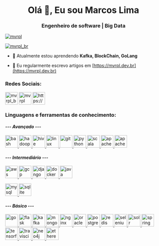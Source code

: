 <h1 align="center">Olá 👋, Eu sou Marcos Lima</h1>
<h3 align="center">Engenheiro de software | Big Data</h3>

<p align="left"> <a href="https://github.com/ryo-ma/github-profile-trophy"><img src="https://github-profile-trophy.vercel.app/?username=mvrpl&theme=chalk" alt="mvrpl" /></a> </p>

<p align="left"> <a href="https://twitter.com/mvrpl_br" target="blank"><img src="https://img.shields.io/twitter/follow/mvrpl_br?logo=twitter&style=for-the-badge" alt="mvrpl_br" /></a> </p>

- 🌱 Atualmente estou aprendendo **Kafka, BlockChain, GoLang**

- 📝 Eu regularmente escrevo artigos em [https://mvrpl.dev.br](https://mvrpl.dev.br)

<h3 align="left"><b>Redes Sociais:</b></h3>
<p align="left">
<a href="https://twitter.com/mvrpl" target="blank"><img align="center" src="https://img.shields.io/badge/Twitter-1DA1F2?style=for-the-badge&logo=twitter&logoColor=white" alt="mvrpl_br" height="40" /></a>
<a href="https://linkedin.com/in/mvrpl" target="blank"><img align="center" src="https://img.shields.io/badge/LinkedIn-0077B5?style=for-the-badge&logo=linkedin&logoColor=white" alt="mvrpl" height="40" /></a>
<a href="https://mvrpl.dev.br/pt-br/rss/" target="blank"><img align="center" src="https://img.shields.io/badge/RSS-FFA500?style=for-the-badge&logo=rss&logoColor=white" alt="https://mvrpl.dev.br/pt-br/rss/" height="40" /></a>
</p>

<h3 align="left"><b>Linguagens e ferramentas de conhecimento:</b></h3>
<p align="left"> 
  <h4><i> --- Avançado ---</i></h4>
  <a href="https://www.gnu.org/software/bash/" target="_blank"> <img src="https://img.shields.io/badge/Shell_Script-121011?style=for-the-badge&logo=gnu-bash&logoColor=white" alt="bash" height="40"/> </a>
  <a href="https://hadoop.apache.org/" target="_blank"> <img src="https://img.shields.io/badge/Apache_Hadoop-F7DF1E?style=for-the-badge&logo=apache-hadoop&logoColor=white" alt="hadoop" height="40"/> </a>
  <a href="https://hive.apache.org/" target="_blank"> <img src="https://img.shields.io/badge/Apache_Hive-F7DF1E?style=for-the-badge&logo=apache-hive&logoColor=white" alt="hive" height="40"/> </a>
  <a href="https://www.linux.org/" target="_blank"> <img src="https://img.shields.io/badge/Linux-1793D1?style=for-the-badge&logo=linux&logoColor=white" alt="linux" height="40"/> </a>
  <a href="https://git-scm.com/" target="_blank"> <img src="https://img.shields.io/badge/Git-E34F26?style=for-the-badge&logo=git&logoColor=white" alt="git" height="40"/> </a>
  <a href="https://www.python.org" target="_blank"> <img src="https://img.shields.io/badge/Python-14354C?style=for-the-badge&logo=python&logoColor=white" alt="python" height="40"/> </a>
  <a href="https://www.scala-lang.org" target="_blank"> <img src="https://img.shields.io/badge/Scala-DC322F?style=for-the-badge&logo=scala&logoColor=white" alt="scala" height="40"/> </a>
  <a href="https://spark.apache.org" target="_blank"> <img src="https://img.shields.io/badge/Apache_Spark-FA7343?style=for-the-badge&logo=apache-spark&logoColor=white" alt="apache-spark" height="40"/> </a> <a href="https://hbase.apache.org" target="_blank"> <img src="https://img.shields.io/badge/Apache_Hbase-CC342D?style=for-the-badge&logo=apache-hbase&logoColor=white" alt="apache-hbase" height="40"/> </a>
  <h4><i> --- Intermediário ---</i></h4>
  <a href="https://aws.amazon.com" target="_blank"> <img src="https://img.shields.io/badge/Amazon_AWS-FA7343?style=for-the-badge&logo=amazon-aws&logoColor=white" alt="aws" height="40"/> </a>
  <a href="https://cloud.google.com" target="_blank"> <img src="https://img.shields.io/badge/Google_Cloud-4285F4?style=for-the-badge&logo=google-cloud&logoColor=white" alt="gcp" height="40"/> </a>
  <a href="https://www.djangoproject.com/" target="_blank"> <img src="https://img.shields.io/badge/Django-092E20?style=for-the-badge&logo=django&logoColor=white" alt="django" height="40"/> </a>
  <a href="https://www.docker.com/" target="_blank"> <img src="https://img.shields.io/badge/Docker-4285F4?style=for-the-badge&logo=docker&logoColor=white" alt="docker" height="40"/> </a>
  <a href="https://www.java.com" target="_blank"> <img src="https://img.shields.io/badge/Java-ED8B00?style=for-the-badge&logo=java&logoColor=white" alt="java" height="40"/> </a>
  
  <a href="https://www.mysql.com/" target="_blank"> <img src="https://img.shields.io/badge/MySQL-00000F?style=for-the-badge&logo=mysql&logoColor=white" alt="mysql" height="40"/> </a>
  <a href="https://www.sqlite.org/" target="_blank"> <img src="https://img.shields.io/badge/SQLite-07405E?style=for-the-badge&logo=sqlite&logoColor=white" alt="sqlite" height="40"/> </a>
  <h4><i> --- Básico ---</i></h4>
  <a href="https://golang.org" target="_blank"> <img src="https://img.shields.io/badge/Go-00ADD8?style=for-the-badge&logo=go&logoColor=white" alt="go" height="40"/> </a>
  <a href="https://flask.palletsprojects.com/" target="_blank"> <img src="https://img.shields.io/badge/Flask-000000?style=for-the-badge&logo=flask&logoColor=white" alt="flask" height="40"/> </a>
  <a href="https://kafka.apache.org/" target="_blank"> <img src="https://img.shields.io/badge/Apache_Kafka-000000?style=for-the-badge&logo=apache-kafka&logoColor=white" alt="kafka" height="40"/> </a>
  <a href="https://www.mongodb.com/" target="_blank"> <img src="https://img.shields.io/badge/MongoDB-4EA94B?style=for-the-badge&logo=mongodb&logoColor=white" alt="mongodb" height="40"/> </a>
  <a href="https://www.nginx.com" target="_blank"> <img src="https://img.shields.io/badge/Nginx-6DB33F?style=for-the-badge&logo=nginx&logoColor=white" alt="nginx" height="40"/> </a>
  <a href="https://www.oracle.com/" target="_blank"> <img src="https://img.shields.io/badge/Oracle_Database-FF0000?style=for-the-badge&logo=oracle&logoColor=white"  alt="oracle" height="40"/> </a>
  <a href="https://www.postgresql.org" target="_blank"> <img src="https://img.shields.io/badge/PostgreSQL-316192?style=for-the-badge&logo=postgresql&logoColor=white" alt="postgresql" height="40"/> </a>
  <a href="https://redis.io" target="_blank"> <img src="https://img.shields.io/badge/Redis-FF2D20?style=for-the-badge&logo=redis&logoColor=white" alt="redis" height="40"/> </a>
  <a href="https://www.selenium.dev" target="_blank"> <img src="https://img.shields.io/badge/Selenium-76B900?style=for-the-badge&logo=selenium&logoColor=white" alt="selenium" height="40"/> </a>
  <a href="https://lucene.apache.org/solr/" target="_blank"> <img src="https://img.shields.io/badge/Apache_Solr-ED1C24?style=for-the-badge&logo=apache-solr&logoColor=white" alt="solr" height="40"/> </a> <a href="https://spring.io/" target="_blank"> <img src="https://img.shields.io/badge/Spring-6DB33F?style=for-the-badge&logo=spring&logoColor=white" alt="spring" height="40"/> </a>
  <a href="https://www.tensorflow.org" target="_blank"> <img src="https://img.shields.io/badge/TensorFlow-FA7343?style=for-the-badge&logo=tensorflow&logoColor=white" alt="tensorflow" height="40"/> </a>
  <a href="https://travis-ci.org" target="_blank"> <img src="https://img.shields.io/badge/Travis_CI-666666?style=for-the-badge&logo=travis&logoColor=white" alt="travisci" height="40"/> </a>
  <a href="https://neo4j.com" target="_blank"> <img src="https://img.shields.io/badge/Neo4J-0FAAFF?style=for-the-badge&logo=neo4j&logoColor=white" alt="neo4j" height="40"/> </a>
  <a href="https://ethereum.org" target="_blank"> <img src="https://img.shields.io/badge/Ethereum-404D59?style=for-the-badge&logo=ethereum&logoColor=white" alt="ethereum" height="40"/> </a>
  </p>
  
